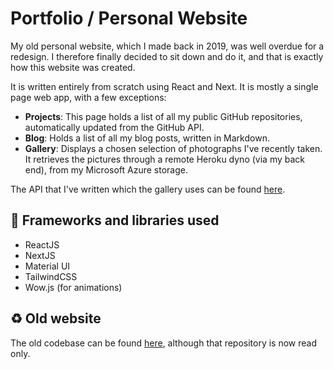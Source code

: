 # Portfolio / Personal Website

My old personal website, which I made back in 2019, was well overdue for a redesign. I therefore finally decided to sit down and do it, and that is exactly how this website was created.

It is written entirely from scratch using React and Next. It is mostly a single page web app, with a few exceptions:

- **Projects**: This page holds a list of all my public GitHub repositories, automatically updated from the GitHub API.
- **Blog**: Holds a list of all my blog posts, written in Markdown.
- **Gallery**: Displays a chosen selection of photographs I've recently taken. It retrieves the pictures through a remote Heroku dyno (via my back end), from my Microsoft Azure storage.

The API that I've written which the gallery uses can be found [here](https://github.com/PiotrRut/prutkowski.tech-backend).

## :open_file_folder: Frameworks and libraries used

- ReactJS
- NextJS
- Material UI
- TailwindCSS
- Wow.js (for animations)

## :recycle: Old website

The old codebase can be found [here](https://github.com/PiotrRut/OLD-prutkowski.tech), although that repository is now read only.

